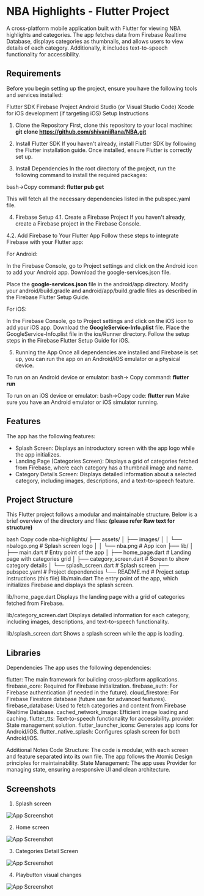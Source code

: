 # NBA Highlights - Flutter Project


A cross-platform mobile application built with Flutter for viewing NBA highlights and categories. The app fetches data from Firebase Realtime Database, displays categories as thumbnails, and allows users to view details of each category. Additionally, it includes text-to-speech functionality for accessibility.

## Requirements
Before you begin setting up the project, ensure you have the following tools and services installed:

Flutter SDK
Firebase Project
Android Studio (or Visual Studio Code)
Xcode for iOS development (if targeting iOS)
Setup Instructions

1. Clone the Repository
First, clone this repository to your local machine:
**git clone https://github.com/shivaniiRana/NBA.git**

2. Install Flutter SDK
If you haven't already, install Flutter SDK by following the Flutter installation guide.
Once installed, ensure Flutter is correctly set up.

3. Install Dependencies
In the root directory of the project, run the following command to install the required packages:

bash->Copy command: 
**flutter pub get**

This will fetch all the necessary dependencies listed in the pubspec.yaml file.

4. Firebase Setup
4.1. Create a Firebase Project
If you haven't already, create a Firebase project in the Firebase Console.

4.2. Add Firebase to Your Flutter App
Follow these steps to integrate Firebase with your Flutter app:

For Android:

In the Firebase Console, go to Project settings and click on the Android icon to add your Android app.
Download the google-services.json file.

Place the **google-services.json** file in the android/app directory.
Modify your android/build.gradle and android/app/build.gradle files as described in the Firebase Flutter Setup Guide.

For iOS:

In the Firebase Console, go to Project settings and click on the iOS icon to add your iOS app.
Download the **GoogleService-Info.plist**
 file.
Place the GoogleService-Info.plist file in the ios/Runner directory.
Follow the setup steps in the Firebase Flutter Setup Guide for iOS.


5. Running the App
Once all dependencies are installed and Firebase is set up, you can run the app on an Android/iOS emulator or a physical device.

To run on an Android device or emulator:
bash->
Copy command:
**flutter run**

To run on an iOS device or emulator:
bash->Copy code:
**flutter run**
Make sure you have an Android emulator or iOS simulator running.


## Features 
The app has the following features:

- Splash Screen: Displays an introductory screen with the app logo while the app initializes.
- Landing Page (Categories Screen): Displays a grid of categories fetched from Firebase, where each category has a thumbnail image and name.
- Category Details Screen: Displays detailed information about a selected category, including images, descriptions, and a text-to-speech feature.

## Project Structure
This Flutter project follows a modular and maintainable structure. Below is a brief overview of the directory and files: **(please refer Raw text for structure)**

bash
Copy code
nba-highlights/
├── assets/
│   ├── images/
│   │   └── nbalogo.png   # Splash screen logo
│   │   └── nba.png       # App icon
├── lib/
│   ├── main.dart         # Entry point of the app
│   ├── home_page.dart    # Landing page with categories grid
│   ├── category_screen.dart # Screen to show category details
│   └── splash_screen.dart  # Splash screen
├── pubspec.yaml          # Project dependencies
└── README.md             # Project setup instructions (this file)
lib/main.dart
The entry point of the app, which initializes Firebase and displays the splash screen.

lib/home_page.dart
Displays the landing page with a grid of categories fetched from Firebase.

lib/category_screen.dart
Displays detailed information for each category, including images, descriptions, and text-to-speech functionality.

lib/splash_screen.dart
Shows a splash screen while the app is loading.


## Libraries

Dependencies
The app uses the following dependencies:

flutter: The main framework for building cross-platform applications.
firebase_core: Required for Firebase initialization.
firebase_auth: For Firebase authentication (if needed in the future).
cloud_firestore: For Firebase Firestore database (future use for advanced features).
firebase_database: Used to fetch categories and content from Firebase Realtime Database.
cached_network_image: Efficient image loading and caching.
flutter_tts: Text-to-speech functionality for accessibility.
provider: State management solution.
flutter_launcher_icons: Generates app icons for Android/iOS.
flutter_native_splash: Configures splash screen for both Android/iOS.

Additional Notes
Code Structure: The code is modular, with each screen and feature separated into its own file. The app follows the Atomic Design principles for maintainability.
State Management: The app uses Provider for managing state, ensuring a responsive UI and clean architecture.


## Screenshots
1) Splash screen

![App Screenshot](assets/images/screenshots/animated_splashscreen.png)

2) Home screen

![App Screenshot](assets/images/screenshots/homescreen.png)

3) Categories Detail Screen 

![App Screenshot](assets/images/screenshots/categoriesscreendetails.png)

4) Playbutton visual changes 


![App Screenshot](assets/images/screenshots/playbutton.png)


